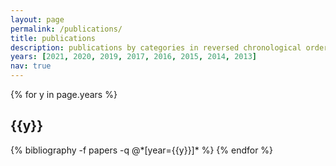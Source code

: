 ```yaml
---
layout: page
permalink: /publications/
title: publications
description: publications by categories in reversed chronological order. An up-to-date list is available on <em><a href="https://scholar.google.com/citations?user=Zz2hMgcAAAAJ&hl=en" style="color:blue; font-size:15px">Google Scholar</a>.
years: [2021, 2020, 2019, 2017, 2016, 2015, 2014, 2013]
nav: true
---
```


<div class="publications">

{% for y in page.years %}
  <h2 class="year">{{y}}</h2>
  {% bibliography -f papers -q @*[year={{y}}]* %}
{% endfor %}

</div>

<!-- <a href="https://scholar.google.com/citations?user=Zz2hMgcAAAAJ&hl=en">Google Scholar</a>. -->
